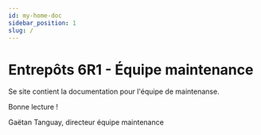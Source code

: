 ```yaml
---
id: my-home-doc
sidebar_position: 1
slug: /
---
```

# Entrepôts 6R1 - Équipe maintenance

Se site contient la documentation pour l'équipe de maintenanse.

Bonne lecture !

Gaëtan Tanguay, directeur équipe maintenance
